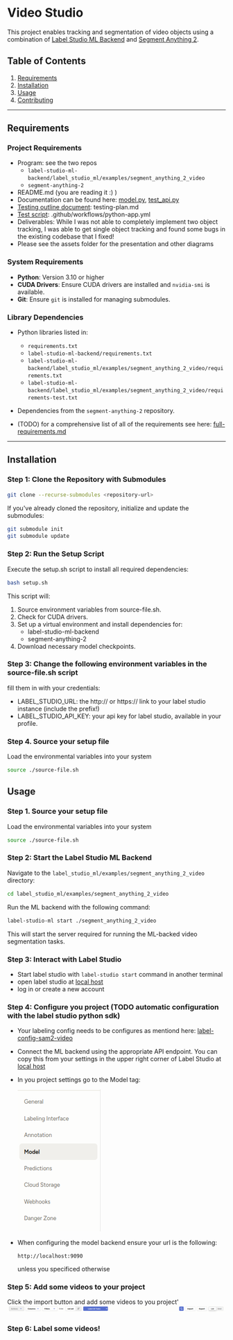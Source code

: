 # Video Studio

This project enables tracking and segmentation of video objects using a combination of [Label Studio ML Backend](https://github.com/heartexlabs/label-studio-ml-backend) and [Segment Anything 2](https://github.com/facebookresearch/segment-anything).

## Table of Contents
1. [Requirements](#requirements)
2. [Installation](#installation)
3. [Usage](#usage)
4. [Contributing](#contributing)

---

## Requirements

### Project Requirements
- Program: see the two repos 
  - `label-studio-ml-backend/label_studio_ml/examples/segment_anything_2_video`
  - `segment-anything-2`
- README.md (you are reading it :) )
- Documentation can be found here: [model.py](my-docs/docs/auto-docs/model.html), [test_api.py](label-studio-ml-backend/label_studio_ml/examples/segment_anything_2_video/test_api.py)
- [Testing outline document](testing-plan.md): testing-plan.md
- [Test script](.github/workflows/python-app.yml): .github/workflows/python-app.yml
- Deliverables: While I was not able to completely implement two object tracking, I was able to get single object tracking and found some bugs in the existing codebase that I fixed!
- Please see the assets folder for the presentation and other diagrams

### System Requirements
- **Python**: Version 3.10 or higher
- **CUDA Drivers**: Ensure CUDA drivers are installed and `nvidia-smi` is available.
- **Git**: Ensure `git` is installed for managing submodules.

### Library Dependencies
- Python libraries listed in:
  - `requirements.txt`
  - `label-studio-ml-backend/requirements.txt`
  - `label-studio-ml-backend/label_studio_ml/examples/segment_anything_2_video/requirements.txt`
  - `label-studio-ml-backend/label_studio_ml/examples/segment_anything_2_video/requirements-test.txt`
- Dependencies from the `segment-anything-2` repository.

- (TODO) for a comprehensive list of all of the requirements see here: [full-requirements.md](full-requirements.md)
---

## Installation

### Step 1: Clone the Repository with Submodules
```bash
git clone --recurse-submodules <repository-url>
```

If you've already cloned the repository, initialize and update the submodules:

```bash
git submodule init
git submodule update
```
### Step 2: Run the Setup Script

Execute the setup.sh script to install all required dependencies:
```bash
bash setup.sh
```
This script will:

1. Source environment variables from source-file.sh.
2. Check for CUDA drivers.
3. Set up a virtual environment and install dependencies for:
    - label-studio-ml-backend
    - segment-anything-2
4. Download necessary model checkpoints.

### Step 3: Change the following environment variables in the source-file.sh script 
fill them in with your credentials:
- LABEL_STUDIO_URL: the http:// or https:// link to your label studio instance (include the prefix!) 
- LABEL_STUDIO_API_KEY: your api key for label studio, available in your profile.

### Step 4. Source your setup file
Load the environmental variables into your system
```bash
source ./source-file.sh
```

## Usage

### Step 1. Source your setup file
Load the environmental variables into your system
```bash
source ./source-file.sh
```

### Step 2: Start the Label Studio ML Backend

Navigate to the `label_studio_ml/examples/segment_anything_2_video` directory:
```bash
cd label_studio_ml/examples/segment_anything_2_video
```
Run the ML backend with the following command:
```bash
label-studio-ml start ./segment_anything_2_video
```
This will start the server required for running the ML-backed video segmentation tasks.

### Step 3: Interact with Label Studio
- Start label studio with `label-studio start` command in another terminal
- open label studio at [local host](http://localhost:8080)
- log in or create a new account
### Step 4: Configure you project (TODO automatic configuration with the label studio python sdk)

- Your labeling config needs to be configures as mentiond here: [label-config-sam2-video](label-studio-ml-backend/label_studio_ml/examples/segment_anything_2_video/README.md)
- Connect the ML backend using the appropriate API endpoint. You can copy this from your settings in the upper right corner of Label Studio at [local host](http://localhost:8080)
- In you project settings go to the Model tag:

    ![alt text](assets/model-image.png)
- When configuring the model backend ensure your url is the following: 
  ```
  http://localhost:9090
  ```
  unless you specificed otherwise

### Step 5: Add some videos to your project
Click the import button and add some videos to you project'
![alt text](assets/import-label.png)

### Step 6: Label some videos!